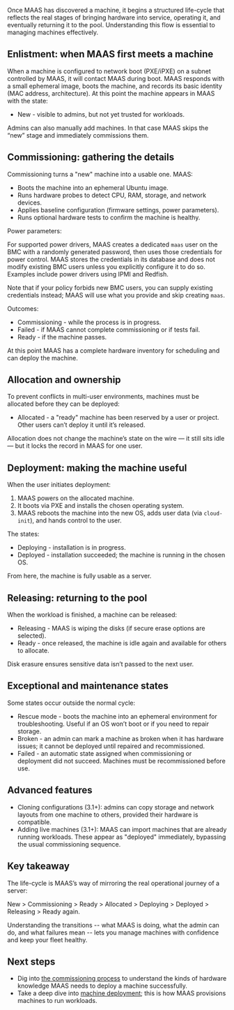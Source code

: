 Once MAAS has discovered a machine, it begins a structured life-cycle that reflects the real stages of bringing hardware into service, operating it, and eventually returning it to the pool. Understanding this flow is essential to managing machines effectively.


## Enlistment: when MAAS first meets a machine

When a machine is configured to network boot (PXE/iPXE) on a subnet controlled by MAAS, it will contact MAAS during boot. MAAS responds with a small ephemeral image, boots the machine, and records its basic identity (MAC address, architecture). At this point the machine appears in MAAS with the state:

- New - visible to admins, but not yet trusted for workloads.

Admins can also manually add machines. In that case MAAS skips the “new” stage and immediately commissions them.


## Commissioning: gathering the details

Commissioning turns a "new" machine into a usable one. MAAS:

- Boots the machine into an ephemeral Ubuntu image.
- Runs hardware probes to detect CPU, RAM, storage, and network devices.
- Applies baseline configuration (firmware settings, power parameters).
- Runs optional hardware tests to confirm the machine is healthy.

Power parameters:

For supported power drivers, MAAS creates a dedicated `maas` user on the
BMC with a randomly generated password, then uses those credentials for
power control. MAAS stores the credentials in its database and does not
modify existing BMC users unless you explicitly configure it to do so.
Examples include power drivers using IPMI and Redfish.

Note that if your policy forbids new BMC users, you can supply existing
credentials instead; MAAS will use what you provide and skip creating
`maas`.

Outcomes:

- Commissioning - while the process is in progress.
- Failed - if MAAS cannot complete commissioning or if tests fail.
- Ready - if the machine passes.

At this point MAAS has a complete hardware inventory for scheduling and can deploy the machine.


## Allocation and ownership

To prevent conflicts in multi-user environments, machines must be allocated before they can be deployed:

- Allocated - a "ready" machine has been reserved by a user or project. Other users can’t deploy it until it’s released.

Allocation does not change the machine’s state on the wire — it still sits idle — but it locks the record in MAAS for one user.


## Deployment: making the machine useful

When the user initiates deployment:

1. MAAS powers on the allocated machine.
2. It boots via PXE and installs the chosen operating system.
3. MAAS reboots the machine into the new OS, adds user data (via `cloud-init`), and hands control to the user.

The states:

- Deploying - installation is in progress.
- Deployed - installation succeeded; the machine is running in the chosen OS.

From here, the machine is fully usable as a server.


## Releasing: returning to the pool

When the workload is finished, a machine can be released:

- Releasing - MAAS is wiping the disks (if secure erase options are selected).
- Ready - once released, the machine is idle again and available for others to allocate.

Disk erasure ensures sensitive data isn’t passed to the next user.


## Exceptional and maintenance states

Some states occur outside the normal cycle:

- Rescue mode - boots the machine into an ephemeral environment for troubleshooting. Useful if an OS won’t boot or if you need to repair storage.
- Broken - an admin can mark a machine as broken when it has hardware issues; it cannot be deployed until repaired and recommissioned.
- Failed - an automatic state assigned when commissioning or deployment did not succeed. Machines must be recommissioned before use.


## Advanced features

- Cloning configurations (3.1+): admins can copy storage and network layouts from one machine to others, provided their hardware is compatible.
- Adding live machines (3.1+): MAAS can import machines that are already running workloads. These appear as "deployed" immediately, bypassing the usual commissioning sequence.


## Key takeaway

The life-cycle is MAAS’s way of mirroring the real operational journey of a server:

New > Commissioning > Ready > Allocated > Deploying > Deployed > Releasing > Ready again.

Understanding the transitions -- what MAAS is doing, what the admin can do, and what failures mean -- lets you manage machines with confidence and keep your fleet healthy.

## Next steps

- Dig into [the commissioning process](https://canonical.com/maas/docs/about-commissioning-machines) to understand the kinds of hardware knowledge MAAS needs to deploy a machine successfully.
- Take a deep dive into [machine deployment](https://canonical.com/maas/docs/about-deploying-machines); this is how MAAS provisions machines to run workloads.
